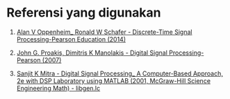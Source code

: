 # Referensi yang digunakan

1. [Alan V Oppenheim_ Ronald W Schafer - Discrete-Time Signal Processing-Pearson Education (2014)](https://drive.google.com/file/d/11WtcA1AANgGyHsBPD4HIykGmSWCuQZ6b/view?usp=sharing)

2. [John G. Proakis, Dimitris K Manolakis - Digital Signal Processing-Pearson (2007)](https://drive.google.com/file/d/1pd7u3VV2FxRViNjc8QRa-G6YAKYHj7Y7/view?usp=sharing)

3. [Sanjit K Mitra - Digital Signal Processing_ A Computer-Based Approach, 2e with DSP Laboratory using MATLAB (2001, McGraw-Hill Science Engineering Math) - libgen.lc](https://drive.google.com/file/d/1PnIN4jCGl-TjWAIMZbdRLUWiganYTI4s/view?usp=sharing)
